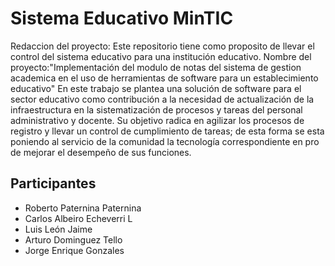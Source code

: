 # Sistema Educativo MinTIC

Redaccion del proyecto:
Este repositorio tiene como proposito de llevar el control del sistema educativo para una institución educativo.
Nombre del proyecto:"Implementación del modulo de notas del sistema de gestion academica en el uso de herramientas de software para un establecimiento educativo"
En este trabajo se plantea una solución de software para el sector educativo como contribución a la necesidad de actualización de la infraestructura en la sistematización de procesos y tareas del personal administrativo y docente.
Su objetivo radica en agilizar los procesos de registro y llevar un control de cumplimiento de tareas; de esta forma se esta poniendo al servicio de la comunidad la tecnología correspondiente en pro de mejorar el desempeño de sus funciones.

## Participantes

- Roberto Paternina Paternina
- Carlos Albeiro Echeverri L
- Luis León Jaime
- Arturo Dominguez Tello
- Jorge Enrique Gonzales